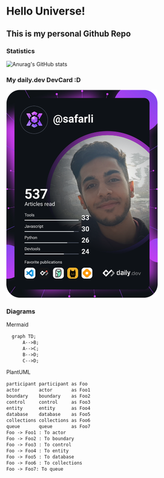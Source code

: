 # Hello Universe!
## This is my personal Github Repo

### Statistics
![Anurag's GitHub stats](https://github-readme-stats.vercel.app/api?username=safarli&show_icons=true&theme=cobalt)
### My daily.dev DevCard :D
<a href="https://app.daily.dev/safarli"><img src="./devcard.svg" width="400" alt="Bendali Safarli's Dev Card"/></a>

### Diagrams

Mermaid
```mermaid
  graph TD;
      A-->B;
      A-->C;
      B-->D;
      C-->D;
```

PlantUML
```plantuml
participant participant as Foo
actor       actor       as Foo1
boundary    boundary    as Foo2
control     control     as Foo3
entity      entity      as Foo4
database    database    as Foo5
collections collections as Foo6
queue       queue       as Foo7
Foo -> Foo1 : To actor
Foo -> Foo2 : To boundary
Foo -> Foo3 : To control
Foo -> Foo4 : To entity
Foo -> Foo5 : To database
Foo -> Foo6 : To collections
Foo -> Foo7: To queue
```
